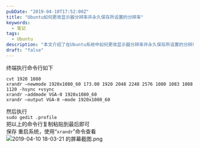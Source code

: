 ```yaml
---
pubDate: "2019-04-10T17:52:00Z"
title: "Ubuntu如何更改显示器分辨率并永久保存所设置的分辨率"
keywords:
  - 笔记
tags:
  - Ubuntu
description: "本文介绍了在Ubuntu系统中如何更改显示器分辨率并永久保存所设置的分辨率。通过在终端执行一系列命令，包括使用\"cvt\"命令生成新的分辨率模式，使用\"xrandr\"命令添加新的分辨率模式并将其应用到显示器上。然后，通过编辑\".profile\"文件将这些命令添加到系统启动时自动执行的脚本中。最后，重启系统并使用\"xrandr\"命令查看已设置的分辨率。"
draft: "false"
---
```


<p>终端执行命令行如下</p><pre><code>cvt 1920 1080
xrandr –newmode 1920x1080_60 173.00 1920 2048 2248 2576 1080 1083 1088 1120 -hsync +vsync
xrandr –addmode VGA-0 1920x1080_60
xrandr –output VGA-0 –mode 1920x1080_60
</code></pre><p>然后执行<br /><code>sudo gedit .profile</code><br />把以上的命令行复制粘贴到最后即可<br />保存 重启系统，使用“<code>xrandr</code>”命令查看<br /><img src="https://xy07-1251893119.costj.myqcloud.com/2019/04/10/465359891.png" alt="2019-04-10 18-03-21 的屏幕截图.png" title="2019-04-10 18-03-21 的屏幕截图.png"></p>